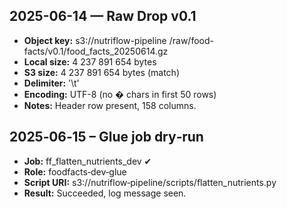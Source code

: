 ## 2025-06-14 — Raw Drop v0.1

* **Object key:** s3://nutriflow-pipeline /raw/food-facts/v0.1/food_facts_20250614.gz  
* **Local size:** 4 237 891 654 bytes  
* **S3 size:**    4 237 891 654 bytes (match)  
* **Delimiter:**  '\t'  
* **Encoding:**   UTF-8 (no � chars in first 50 rows)  
* **Notes:** Header row present, 158 columns.

## 2025‑06‑15 – Glue job dry‑run
* **Job:** ff_flatten_nutrients_dev  ✔
* **Role:** foodfacts‑dev‑glue
* **Script URI:** s3://nutriflow‑pipeline/scripts/flatten_nutrients.py
* **Result:** Succeeded, log message seen.
